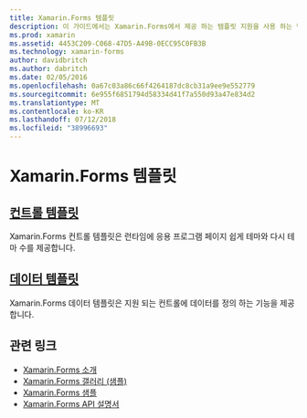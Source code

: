 ```yaml
---
title: Xamarin.Forms 템플릿
description: 이 가이드에서는 Xamarin.Forms에서 제공 하는 템플릿 지원을 사용 하는 방법을 설명 합니다. 런타임 시 테마 및 re 테마 페이지 쉽게 사용할 수 있는 컨트롤 템플릿 및 지원 되는 컨트롤에 데이터를 정의 하는 데이터 템플릿이 포함 됩니다.
ms.prod: xamarin
ms.assetid: 4453C209-C068-47D5-A49B-0ECC95C0FB3B
ms.technology: xamarin-forms
author: davidbritch
ms.author: dabritch
ms.date: 02/05/2016
ms.openlocfilehash: 0a67c03a86c66f4264187dc8cb31a9ee9e552779
ms.sourcegitcommit: 6e955f6851794d58334d41f7a550d93a47e834d2
ms.translationtype: MT
ms.contentlocale: ko-KR
ms.lasthandoff: 07/12/2018
ms.locfileid: "38996693"
---
```

# <a name="xamarinforms-templates"></a>Xamarin.Forms 템플릿

## <a name="control-templatescontrol-templatesindexmd"></a>[컨트롤 템플릿](control-templates/index.md)

Xamarin.Forms 컨트롤 템플릿은 런타임에 응용 프로그램 페이지 쉽게 테마와 다시 테마 수를 제공합니다.

## <a name="data-templatesdata-templatesindexmd"></a>[데이터 템플릿](data-templates/index.md)

Xamarin.Forms 데이터 템플릿은 지원 되는 컨트롤에 데이터를 정의 하는 기능을 제공 합니다.


## <a name="related-links"></a>관련 링크

- [Xamarin.Forms 소개](~/xamarin-forms/get-started/introduction-to-xamarin-forms.md)
- [Xamarin.Forms 갤러리 (샘플)](https://developer.xamarin.com/samples/FormsGallery/)
- [Xamarin.Forms 샘플](https://developer.xamarin.com/samples/tag/Xamarin.Forms/)
- [Xamarin.Forms API 설명서](xref:Xamarin.Forms)
